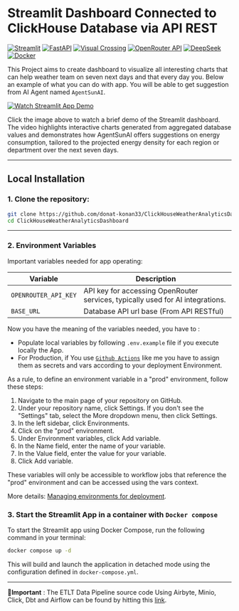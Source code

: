 # **Streamlit Dashboard Connected to ClickHouse Database via API REST**
[![Streamlit](https://img.shields.io/badge/-Streamlit-FF4B4B?style=flat&logo=streamlit&logoColor=white)](https://streamlit.io/)
[![FastAPI](https://img.shields.io/badge/FastAPI-009688?style=flat&logo=fastapi&logoColor=white)](https://fastapi.tiangolo.com/)
[![Visual Crossing](https://img.shields.io/badge/-Visual%20Crossing-00AEEF?style=flat&logo=visualcrossing&logoColor=white)](https://www.visualcrossing.com/)
[![OpenRouter API](https://img.shields.io/badge/-OpenRouter%20API-FF9900?style=flat&logo=openai&logoColor=white)](https://openrouter.ai/)
[![DeepSeek](https://img.shields.io/badge/-DeepSeek-1A73E8?style=flat&logo=deepseek&logoColor=white)](https://deepseek.com/)
[![Docker](https://img.shields.io/badge/-Docker-2496ED?style=flat&logo=docker&logoColor=white)](https://www.docker.com/)



This Project aims to create dashboard to visualize all interesting charts that can help weather team on seven next days and that every day you.
Below an example of what you can do with app. You will be able to get suggestion from AI Agent named ``AgentSunAI``.

[![Watch Streamlit App Demo](assets/images/dashboard_ui_screenshot.png)](https://donat-konan33.github.io/assets/videos/demo.mp4)

Click the image above to watch a brief demo of the Streamlit dashboard. The video highlights interactive charts generated from aggregated database values and demonstrates how AgentSunAI offers suggestions on energy consumption, tailored to the projected energy density for each region or department over the next seven days.

---
## **Local Installation**

### 1. Clone the repository:
```bash
git clone https://github.com/donat-konan33/ClickHouseWeatherAnalyticsDashboard.git
cd ClickHouseWeatherAnalyticsDashboard
```
---

### 2. Environment Variables

Important variables needed for app operating:

| Variable             | Description                                                                                  |
|----------------------|----------------------------------------------------------------------------------------------|
| `OPENROUTER_API_KEY` | API key for accessing OpenRouter services, typically used for AI integrations.               |
| `BASE_URL`           | Database API url base (From API RESTful)


Now you have the meaning of the variables needed, you have to :
- Populate local variables by following `.env.example` file if you execute locally the App.
- For Production, if You use [``Github Actions``](https://docs.github.com/en/actions/tutorials/deploying-with-github-actions?search-overlay-input=define+environment+variable+on+prod+environment&search-overlay-ask-ai=true) like me you have to assign them as secrets and vars according to your deployment Environment.

As a rule, to define an environment variable in a "prod" environment, follow these steps:

1. Navigate to the main page of your repository on GitHub.
2. Under your repository name, click Settings. If you don't see the "Settings" tab, select the More dropdown menu, then click Settings.
3. In the left sidebar, click Environments.
4. Click on the "prod" environment.
5. Under Environment variables, click Add variable.
6. In the Name field, enter the name of your variable.
7. In the Value field, enter the value for your variable.
8. Click Add variable.

These variables will only be accessible to workflow jobs that reference the "prod" environment and can be accessed using the vars context.

More details: [Managing environments for deployment](https://docs.github.com/en/actions/how-tos/managing-workflow-runs-and-deployments/managing-deployments/managing-environments-for-deployment).


### 3. Start the Streamlit App in a container with ``Docker compose``

To start the Streamlit app using Docker Compose, run the following command in your terminal:

```bash
docker compose up -d
```

This will build and launch the application in detached mode using the configuration defined in `docker-compose.yml`.

---


**🚨Important** : The ETLT Data Pipeline source code Using Airbyte, Minio, Click, Dbt and Airflow can be found by hitting this [link](https://github.com/donat-konan33/EtltAirbyteMinioClickhouseDbtAirflow.git).
